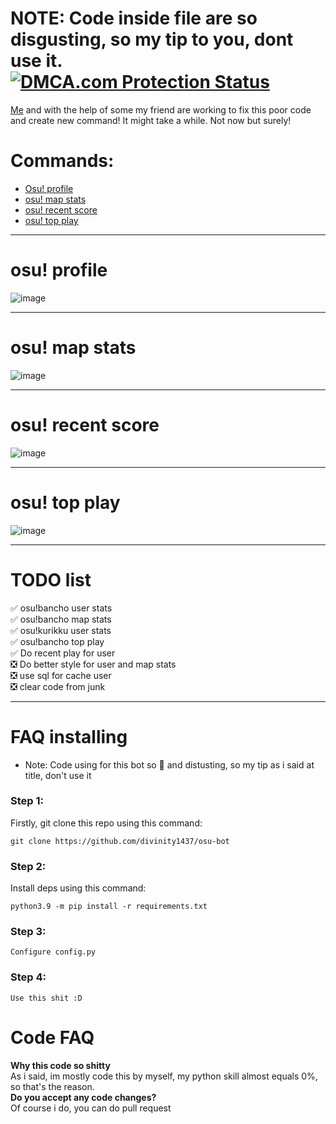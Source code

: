 # 
# NOTE: Code inside file are so disgusting, so my tip to you, dont use it. <a href="https://images5.alphacoders.com/991/thumb-1920-991402.png" title="osu! pic"> <img src ="https://images5.alphacoders.com/991/thumb-1920-991402.png"  alt="DMCA.com Protection Status" /></a>
<a href=https://github.com/divinity1437>Me</a> and with the help of some my friend are working to fix this poor code and create new command! It might take a while. Not now but surely!
# Commands:
* [Osu! profile](https://github.com/divinity1437/osu-bot#osu-profile)
* [osu! map stats](https://github.com/divinity1437/osu-bot#osu-map-stats)
* [osu! recent score](https://github.com/divinity1437/osu-bot#osu-recent-score)
* [osu! top play](https://github.com/divinity1437/osu-bot#osu-top-play)
_____
# osu! profile
![image](https://user-images.githubusercontent.com/52098168/148625659-650f9058-666d-4d2e-b30e-b50da3851776.png)
_____
# osu! map stats
![image](https://user-images.githubusercontent.com/52098168/148625634-7afd1f9c-9435-43e3-9034-086f11919ef1.png)
_____
# osu! recent score
![image](https://user-images.githubusercontent.com/52098168/148625678-84983478-6cb7-4a6f-a711-a3c327777e08.png)
_____
# osu! top play 
![image](https://user-images.githubusercontent.com/52098168/148625704-69575f5f-0973-4fdc-b21c-3278182b4fd8.png)
_____
# TODO list    
✅ osu!bancho user stats   
✅ osu!bancho map stats    
✅ osu!kurikku user stats    
✅ osu!bancho top play    
✅ Do recent play for user    
❎ Do better style for user and map stats    
❎ use sql for cache user    
❎ clear code from junk    
_____
# FAQ installing
- Note: Code using for this bot so 💩 and distusting, so my tip as i said at title, don't use it
### Step 1:
Firstly, git clone this repo using this command:
```
git clone https://github.com/divinity1437/osu-bot
```
### Step 2:
Install deps using this command:
```
python3.9 -m pip install -r requirements.txt
```
### Step 3:
```
Configure config.py
```
### Step 4: 
```
Use this shit :D
```
# Code FAQ
**Why this code so shitty**   
As i said, im mostly code this by myself, my python skill almost equals 0%, so that's the reason.   
**Do you accept any code changes?**     
Of course i do, you can do pull request
